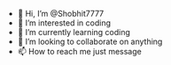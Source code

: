 - 👋 Hi, I’m @Shobhit7777
- 👀 I’m interested in coding
- 🌱 I’m currently learning coding
- 💞️ I’m looking to collaborate on anything
- 📫 How to reach me just message



